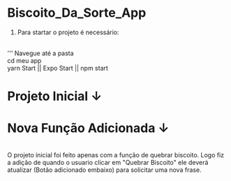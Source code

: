# Biscoito_Da_Sorte_App

1. Para startar o projeto é necessário:


 </br> ''' Navegue até a pasta 
 </Br> cd meu app
 </Br> yarn Start || Expo Start || npm start
 
 
 # Projeto Inicial ↓
 
 
 # Nova Função Adicionada ↓ 
 </Br> O projeto inicial foi feito apenas com a função de quebrar biscoito. Logo fiz a adição de quando o usuario clicar em "Quebrar Biscoito" ele deverá atualizar (Botão adicionado embaixo) para solicitar uma nova frase.
